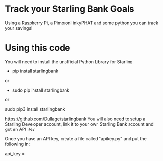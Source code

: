 # Track your Starling Bank Goals
Using a Raspberry Pi, a Pimoroni inkyPHAT and some python you can track your savings!

# Using this code
You will need to install the unofficial Python Library for Starling

* pip install starlingbank

or

* sudo pip install starlingbank

or

sudo pip3 install starlingbank


https://github.com/Dullage/starlingbank
You will also need to setup a Starling Developer account, link it to your own Starling Bank account and get an API Key

Once you have an API key, create a file called "apikey.py" and put the following in:

api_key = <YOUR API KEY>
